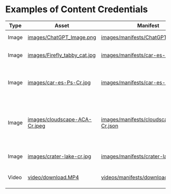# Examples of Content Credentials

| Type | Asset | Manifest | Notes |
| --- | --- | --- |----- |
| Image | [images/ChatGPT_Image.png](images/ChatGPT_Image.png) | [images/manifests/ChatGPT_Image.json](images/manifests/ChatGPT_Image.json) | Generated by ChatGPT |
| Image | [images/Firefly_tabby_cat.jpg](images/Firefly_tabby_cat.jpg) | [images/manifests/car-es-Ps-Cr.json](images/manifests/Firefly_tabby_cat.json) | Generated by Adobe Firefly |
| Image | [images/car-es-Ps-Cr.jpg](images/car-es-Ps-Cr.jpg) | [images/manifests/car-es-Ps-Cr.json](images/manifests/car-es-Ps-Cr.json) | Edited in Adobe Photoshop and exported. |
| Image | [images/cloudscape-ACA-Cr.jpeg](images/cloudscape-ACA-Cr.jpeg) | [images/manifests/cloudscape-ACA-Cr.json](images/manifests/cloudscape-ACA-Cr.json) | Content Credentials added with Adobe Content Authenticity website. |
| Image | [images/crater-lake-cr.jpg](images/crater-lake-cr.jpg) | [images/manifests/crater-lake-cr.json](images/manifests/crater-lake-cr.json) | Edited with Adobe Lightroom |
| Video | [video/download.MP4](videos/download.MP4) | [videos/manifests/download.json](video/manifests/download.json) | Generated by OpenAI Sora |



